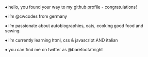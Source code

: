 ♦ hello, you found your way to my github profile - congratulations!

♦ i’m @cwcodes from germany

♦ i’m passionate about autobiographies, cats, cooking good food and sewing

♦ i’m currently learning html, css & javascript AND italian

♦ you can find me on twitter as @barefootatnight

<!---
cwcodes/cwcodes is a ✨ special ✨ repository because its `README.md` (this file) appears on your GitHub profile.
You can click the Preview link to take a look at your changes.
--->
